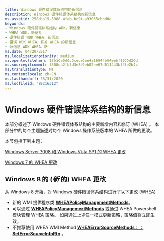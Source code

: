 ```yaml
---
title: Windows 硬件错误体系结构的新信息
description: Windows 硬件错误体系结构的新信息
ms.assetid: 258dca19-3988-4fab-bc9f-a93035cbbd0e
keywords:
- Windows 硬件错误体系结构 WDK，新信息
- WHEA WDK，新信息
- 硬件错误 WDK WHEA，新信息
- 错误 WDK WHEA，有关 WHEA 的新信息
- 源信息 WDK WHEA，新
ms.date: 04/20/2017
ms.localizationpriority: medium
ms.openlocfilehash: 1fb16a0d0c3cece6ae4a29944b04eebf1065d26d
ms.sourcegitcommit: f500ea2fbfd3e849eb82ee67d011443bff3e2b4c
ms.translationtype: MT
ms.contentlocale: zh-CN
ms.lasthandoff: 08/31/2020
ms.locfileid: "89216312"
---
```

# <a name="new-information-for-windows-hardware-error-architecture"></a>Windows 硬件错误体系结构的新信息


本部分概述了 Windows 硬件错误体系结构的主要新增内容和修订 (WHEA) 。 本部分中的每个主题描述对每个 Windows 操作系统版本的 WHEA 所做的更改。

本节包括下列主题：

[Windows Server 2008 和 Windows Vista SP1 的 WHEA 更改](whea-changes-for-windows-server-2008-and-windows-vista-sp1.md)

[Windows 7 的 WHEA 更改](whea-changes-for-windows-7.md)

## <a name="new-whea-changes-for-windows8"></a>Windows 8 的 (*新* 的) WHEA 更改


从 Windows 8 开始，对 Windows 硬件错误体系结构进行了以下更改 (WHEA) 

-   新的 WMI 提供程序类 [**WHEAPolicyManagementMethods**](/windows-hardware/drivers/ddi/_whea/)。
-   可以通过 [**WHEAPolicyManagementMethods**](/windows-hardware/drivers/ddi/_whea/) 或通过 WHEA Powershell 模块管理 WHEA 策略。 如果通过上述任一模式更新策略，策略值将立即生效。
-   不推荐使用 WHEA WMI Method [**WHEAErrorSourceMethods：： SetErrorSourceInfoRtn**](/windows-hardware/drivers/ddi/_whea/) 。

 

